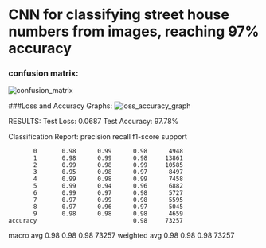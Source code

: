# CNN for classifying street house numbers from images, reaching 97% accuracy


### confusion matrix:
![confusion_matrix](https://github.com/user-attachments/assets/6aecfa33-092d-4051-b947-b8473c2624de)


###Loss and Accuracy Graphs:
![loss_accuracy_graph](https://github.com/user-attachments/assets/f2997ac3-4f72-4efa-86f7-ddcc0f5e82b3)


RESULTS:
Test Loss: 0.0687
Test Accuracy: 97.78%

Classification Report:
              precision    recall  f1-score   support

           0       0.98      0.99      0.98      4948
           1       0.98      0.99      0.98     13861
           2       0.99      0.98      0.99     10585
           3       0.95      0.98      0.97      8497
           4       0.99      0.98      0.99      7458
           5       0.99      0.94      0.96      6882
           6       0.99      0.97      0.98      5727
           7       0.97      0.99      0.98      5595
           8       0.97      0.96      0.97      5045
           9       0.98      0.98      0.98      4659
    accuracy                           0.98     73257
   macro avg       0.98      0.98      0.98     73257
weighted avg       0.98      0.98      0.98     73257
